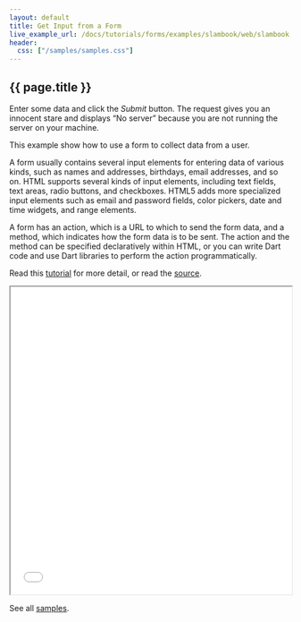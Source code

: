 ```yaml
---
layout: default
title: Get Input from a Form
live_example_url: /docs/tutorials/forms/examples/slambook/web/slambook.html
header:
  css: ["/samples/samples.css"]
---
```


## {{ page.title }}


Enter some data and click the *Submit* button. The request gives you an innocent
stare and displays “No server” because you are not running the server on your
machine.

This example show how to use a form to collect data from a user.

A form usually contains several input elements for entering data of various
kinds, such as names and addresses, birthdays, email addresses, and so on.
HTML supports several kinds of input elements, including text fields, text
areas, radio buttons, and checkboxes. HTML5 adds more specialized input
elements such as email and password fields, color pickers, date and time
widgets, and range elements.

A form has an action, which is a URL to which to send the form data, and a
method, which indicates how the form data is to be sent. The action and the
method can be specified declaratively within HTML, or you can write Dart code
and use Dart libraries to perform the action programmatically.

Read this [tutorial](/docs/tutorials/forms) for
more detail, or read the
[source](https://github.com/dart-lang/dart-tutorials-samples/tree/master/web/slambook).

<iframe class="running-app-frame"
        style="height:550px;width:100%;"
        src="{{page.live_example_url}}">
</iframe>

See all [samples](/samples/).
